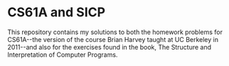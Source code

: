 # CS61A and SICP
This repository contains my solutions to both the homework problems for CS61A--the version of the course Brian Harvey taught at UC Berkeley in 2011--and also for the exercises found in the book, The Structure and Interpretation of Computer Programs.
